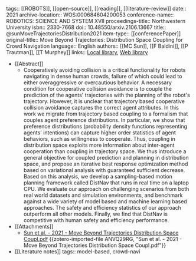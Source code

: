 tags:: [[ROBOTS]], [[open-source]], [[reading]], [[literature-review]]
date:: 2021
archive-location:: WOS:000684604200053
conference-name:: ROBOTICS: SCIENCE AND SYSTEM XVII
proceedings-title:: Northwestern University
isbn:: 2330-7668
doi:: 10.48550/arxiv.2106.13667
title:: @sunMoveTrajectoriesDistribution2021
item-type:: [[conferencePaper]]
original-title:: Move Beyond Trajectories: Distribution Space Coupling for Crowd Navigation
language:: English
authors:: [[MC Sun]], [[F Baldini]], [[P Trautman]], [[T Murphey]]
links:: [Local library](zotero://select/library/items/P7FPWVAY), [Web library](https://www.zotero.org/users/10791428/items/P7FPWVAY)

- [[Abstract]]
	- Cooperatively avoiding collision is a critical functionality for robots navigating in dense human crowds, failure of which could lead to either overaggressive or overcautious behavior. A necessary condition for cooperative collision avoidance is to couple the prediction of the agents' trajectories with the planning of the robot's trajectory. However, it is unclear that trajectory based cooperative collision avoidance captures the correct agent attributes. In this work we migrate from trajectory based coupling to a formalism that couples agent preference distributions. In particular, we show that preference distributions (probability density functions representing agents' intentions) can capture higher order statistics of agent behaviors, such as willingness to cooperate. Thus, coupling in distribution space exploits more information about inter-agent cooperation than coupling in trajectory space. We thus introduce a general objective for coupled prediction and planning in distribution space, and propose an iterative best response optimization method based on variational analysis with guaranteed sufficient decrease. Based on this analysis, we develop a sampling-based motion planning framework called DistNav that runs in real time on a laptop CPU. We evaluate our approach on challenging scenarios from both real world datasets and simulation environments, and benchmark against a wide variety of model based and machine learning based approaches. The safety and efficiency statistics of our approach outperform all other models. Finally, we find that DistNav is competitive with human safety and efficiency performance.
- [[Attachments]]
	- [Sun et al. - 2021 - Move Beyond Trajectories Distribution Space Coupl.pdf](https://arxiv.org/pdf/2106.13667.pdf) {{zotero-imported-file ANVQ29RG, "Sun et al. - 2021 - Move Beyond Trajectories Distribution Space Coupl.pdf"}}
- [[Literature notes]]
  tags:: model-based, crowd-navi